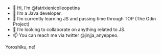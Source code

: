 - 👋 Hi, I’m @fatrixienicolieopetina
- 👀 I’m a Java developer.
- 🌱 I’m currently learning JS and passing time through TOP (The Odin Project)
- 💞️ I’m looking to collaborate on anything related to JS.
- 📫 You can reach me via twitter @jinjja_anyeppeo.

Yoroshiku, ne!

<!---
fatrixienicolieopetina/fatrixienicolieopetina is a ✨ special ✨ repository because its `README.md` (this file) appears on your GitHub profile.
You can click the Preview link to take a look at your changes.
--->
